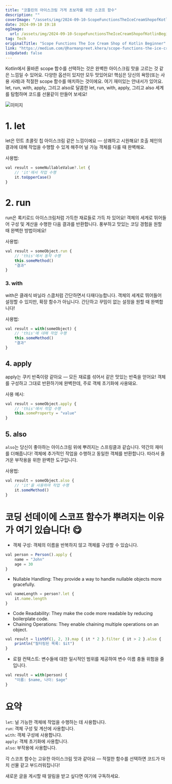 ```yaml
---
title: "코틀린의 아이스크림 가게 초보자를 위한 스코프 함수"
description: ""
coverImage: "/assets/img/2024-09-10-ScopeFunctionsTheIceCreamShopofKotlinBeginner_0.png"
date: 2024-09-10 19:18
ogImage: 
  url: /assets/img/2024-09-10-ScopeFunctionsTheIceCreamShopofKotlinBeginner_0.png
tag: Tech
originalTitle: "Scope Functions The Ice Cream Shop of Kotlin Beginner"
link: "https://medium.com/@harmanpreet.khera/scope-functions-the-ice-cream-shop-of-kotlin-f8d24bcd9be1"
isUpdated: false
---
```



Kotlin에서 올바른 scope 함수를 선택하는 것은 완벽한 아이스크림 맛을 고르는 것 같은 느낌일 수 있어요. 다양한 옵션이 있지만 모두 맛있어요! 핵심은 당신의 욕망(또는 사용 사례)과 적절한 scope 함수를 매치하는 것이에요. 여기 재미있는 안내서가 있어요. let, run, with, apply, 그리고 also로 달콤한 let, run, with, apply, 그리고 also 세계를 탐험하며 코드를 선물같이 만들어 보세요!

![이미지](/assets/img/2024-09-10-ScopeFunctionsTheIceCreamShopofKotlinBeginner_0.png)

# 1. let

let은 민트 초콜릿 칩 아이스크림 같은 느낌이에요 — 상쾌하고 시원해요! 호출 체인의 결과에 대해 작업을 수행할 수 있게 해주어 널 가능 객체를 다룰 때 완벽해요.

<div class="content-ad"></div>

사용법:

```js
val result = someNullableValue?.let {
    // 'it'에서 작업 수행
    it.toUpperCase()
}
```

# 2. run

run은 록키로드 아이스크림처럼 가득한 재료들로 가득 차 있어요! 객체의 세계로 뛰어들어 구성 및 계산을 수행한 다음 결과를 반환합니다. 풍부하고 맛있는 코딩 경험을 원할 때 완벽한 방법이에요!

<div class="content-ad"></div>

사용법:

```js
val result = someObject.run {
    // 'this'에서 동작 수행
    this.someMethod()
    "결과"
}
```

### 3. with

with은 클래식 바닐라 스쿱처럼 간단하면서 다재다능합니다. 객체의 세계로 뛰어들어 설정할 수 있지만, 확장 함수가 아닙니다. 간단하고 꾸밈이 없는 설정을 원할 때 완벽합니다!

<div class="content-ad"></div>

사용법:

```js
val result = with(someObject) {
    // 'this'에 대해 작업 수행
    this.someMethod()
    "결과"
}
```

## 4. apply

apply는 쿠키 반죽이랑 같아요 — 모든 재료를 섞어서 같은 맛있는 반죽을 얻어요! 객체를 구성하고 그대로 반환하기에 완벽한데, 주로 객체 초기화에 사용돼요.

<div class="content-ad"></div>

사용 예시:

```js
val result = someObject.apply {
    // 'this'에서 작업 수행
    this.someProperty = "value"
}
```

## 5. also

`also`는 당신이 좋아하는 아이스크림 위에 뿌려지는 스프링클과 같습니다. 약간의 재미를 더해줍니다! 객체에 추가적인 작업을 수행하고 동일한 객체를 반환합니다. 따라서 즐거운 부작용을 위한 완벽한 도구입니다.

<div class="content-ad"></div>

사용법:

```js
val result = someObject.also {
    // 'it'을 사용하여 작업 수행
    it.someMethod()
}
```

# 코딩 선데이에 스코프 함수가 뿌려지는 이유가 여기 있습니다! 😋

- 객체 구성: 객체의 이름을 반복하지 않고 객체를 구성할 수 있습니다.

<div class="content-ad"></div>

```js
val person = Person().apply {
    name = "John"
    age = 30
}
```

- Nullable Handling: They provide a way to handle nullable objects more gracefully.

```js
val nameLength = person?.let {
    it.name.length
}
```

- Code Readability: They make the code more readable by reducing boilerplate code.
- Chaining Operations: They enable chaining multiple operations on an object.

<div class="content-ad"></div>

```js
val result = listOf(1, 2, 3).map { it * 2 }.filter { it > 2 }.also {
    println("필터링된 목록: $it")
}
```

- 로컬 컨텍스트: 변수들에 대한 일시적인 범위를 제공하여 변수 이름 충돌 위험을 줄입니다.

```js
val result = with(person) {
    "이름: $name, 나이: $age"
}
```

# 요약

<div class="content-ad"></div>

`let`: 널 가능한 객체에 작업을 수행하는 데 사용합니다.  
`run`: 객체 구성 및 계산에 사용합니다.  
`with`: 객체 구성에 사용합니다.  
`apply`: 객체 초기화에 사용합니다.  
`also`: 부작용에 사용합니다.  

각 스코프 함수는 고유한 아이스크림 맛과 같아요 — 적절한 함수를 선택하면 코드가 마치 선물 같고 부드러워집니다!  

새로운 글을 게시할 때 알림을 받고 싶다면 여기에 구독하세요.